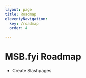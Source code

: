 ```yaml
---
layout: page
title: Roadmap
eleventyNavigation:
  key: /roadmap
  order: 4

---
```


# MSB.fyi Roadmap

- Create Slashpages